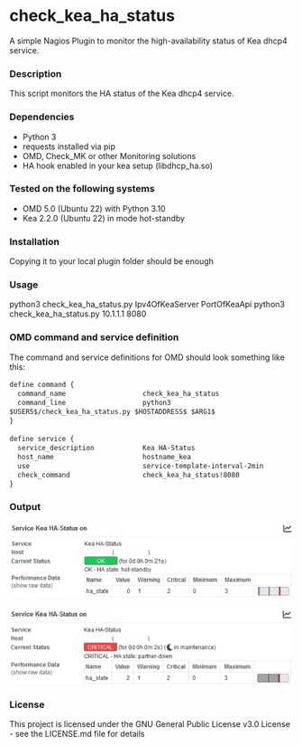 # check_kea_ha_status

A simple Nagios Plugin to monitor the high-availability status of Kea dhcp4 service.


### Description

This script monitors the HA status of the Kea dhcp4 service.


### Dependencies

- Python 3
- requests installed via pip
- OMD, Check_MK or other Monitoring solutions
- HA hook enabled in your kea setup (libdhcp_ha.so)


### Tested on the following systems

- OMD 5.0 (Ubuntu 22) with Python 3.10
- Kea 2.2.0 (Ubuntu 22) in mode hot-standby


### Installation

Copying it to your local plugin folder should be enough


### Usage

python3 check_kea_ha_status.py Ipv4OfKeaServer PortOfKeaApi
python3 check_kea_ha_status.py 10.1.1.1 8080


### OMD command and service definition

The command and service definitions for OMD should look something like this:

````
define command {
  command_name                   check_kea_ha_status
  command_line                   python3 $USER5$/check_kea_ha_status.py $HOSTADDRESS$ $ARG1$
}

define service {
  service_description            Kea HA-Status
  host_name                      hostname_kea
  use                            service-template-interval-2min
  check_command                  check_kea_ha_status!8080
}

````


### Output

![OK](images/output_ok.jpg)

![CRITICAL](images/output_critical.jpg)


### License

This project is licensed under the GNU General Public License v3.0 License - see the LICENSE.md file for details
